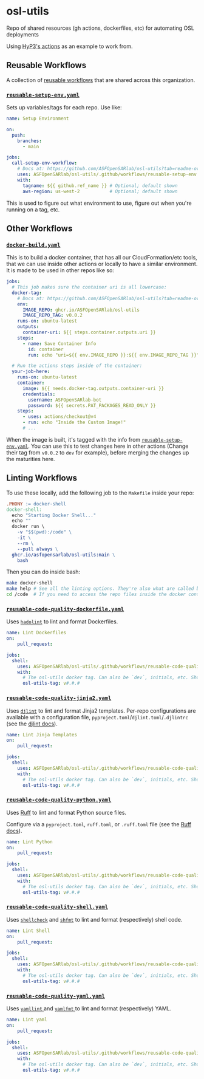 # osl-utils
Repo of shared resources (gh actions, dockerfiles, etc) for automating OSL deployments

Using [HyP3's actions](https://github.com/ASFHyP3/actions) as an example to work from.

## Reusable Workflows

A collection of [reusable workflows](https://docs.github.com/en/actions/sharing-automations/reusing-workflows) that are shared across this organization.

### [`reusable-setup-env.yaml`](.github/workflows/reusable-setup-env.yaml)

Sets up variables/tags for each repo. Use like:

```yaml
name: Setup Environment

on:
  push:
    branches:
      - main

jobs:
  call-setup-env-workflow:
    # Docs at: https://github.com/ASFOpenSARlab/osl-utils?tab=readme-ov-file#reusable-setup-envyaml
    uses: ASFOpenSARlab/osl-utils/.github/workflows/reusable-setup-env.yaml@v#.#.#
    with:
      tagname: ${{ github.ref_name }} # Optional; default shown
      aws-region: us-west-2           # Optional; default shown
```

This is used to figure out what environment to use, figure out when you're running on a tag, etc.

## Other Workflows

### [`docker-build.yaml`](.github/workflows/docker-build.yaml)

This is to build a docker container, that has all our CloudFormation/etc tools, that we can use inside other actions or locally to have a similar environment. It is made to be used in other repos like so:

```yaml
jobs:
  # This job makes sure the container uri is all lowercase:
  docker-tag:
    # Docs at: https://github.com/ASFOpenSARlab/osl-utils?tab=readme-ov-file#docker-buildyaml
    env:
      IMAGE_REPO: ghcr.io/ASFOpenSARlab/osl-utils
      IMAGE_REPO_TAG: v0.0.2
    runs-on: ubuntu-latest
    outputs:
      container-uri: ${{ steps.container.outputs.uri }}
    steps:
      - name: Save Container Info
        id: container
        run: echo "uri=${{ env.IMAGE_REPO }}:${{ env.IMAGE_REPO_TAG }}" | tr '[:upper:]' '[:lower:]' >> $GITHUB_OUTPUT

  # Run the actions steps inside of the container:
  your-job-here:
    runs-on: ubuntu-latest
    container:
      image: ${{ needs.docker-tag.outputs.container-uri }}
      credentials:
        username: ASFOpenSARlab-bot
        password: ${{ secrets.PAT_PACKAGES_READ_ONLY }}
    steps:
      - uses: actions/checkout@v4
      - run: echo "Inside the Custom Image!"
      # ...
```

When the image is built, it's tagged with the info from [`reusable-setup-env.yaml`](.github/workflows/reusable-setup-env.yaml). You can use this to test changes here in other actions (Change their tag from `v0.0.2` to `dev` for example), before merging the changes up the maturities here.

## Linting Workflows

To use these locally, add the following job to the `Makefile` inside your repo:

```makefile
.PHONY := docker-shell
docker-shell:
  echo "Starting Docker Shell..."
  echo ""
  docker run \
    -v "$$(pwd):/code" \
    -it \
    --rm \
    --pull always \
  ghcr.io/asfopensarlab/osl-utils:main \
    bash
```

Then you can do inside bash:

```bash
make docker-shell
make help # See all the linting options. They're also what are called below inside any `reusable-code-quality-*.yaml` file.
cd /code  # If you need to access the repo files inside the docker container
```

### [`reusable-code-quality-dockerfile.yaml`](.github/workflows/reusable-code-quality-dockerfile.yaml)

Uses [`hadolint`](https://github.com/hadolint/hadolint) to lint and format Dockerfiles.

```yaml
name: Lint Dockerfiles
on:
    pull_request: 

jobs:
  shell:
    uses: ASFOpenSARlab/osl-utils/.github/workflows/reusable-code-quality-dockerfile.yaml@v#.#.#
    with:
      # The osl-utils docker tag. Can also be `dev`, initials, etc. Should match the tag above in prod.
      osl-utils-tag: v#.#.#
```

### [`reusable-code-quality-jinja2.yaml`](.github/workflows/reusable-code-quality-jinja2.yaml)

Uses [`djlint`](https://www.djlint.com/docs/getting-started/) to lint and format Jinja2
templates. Per-repo configurations are available with a configuration file,
`pyproject.toml`/`djlint.toml`/`.djlintrc` (see the 
[djlint docs](https://www.djlint.com/docs/configuration/)).

```yaml
name: Lint Jinja Templates
on:
    pull_request: 

jobs:
  shell:
    uses: ASFOpenSARlab/osl-utils/.github/workflows/reusable-code-quality-jinja2.yaml@v#.#.#
    with:
      # The osl-utils docker tag. Can also be `dev`, initials, etc. Should match the tag above in prod.
      osl-utils-tag: v#.#.#
```

### [`reusable-code-quality-python.yaml`](.github/workflows/reusable-code-quality-python.yaml)

Uses [Ruff](https://docs.astral.sh/ruff/) to lint and format Python source files.

Configure via a `pyproject.toml`, `ruff.toml`, or `.ruff.toml` file (see the
[Ruff docs](https://docs.astral.sh/ruff/configuration/)).

```yaml
name: Lint Python
on:
    pull_request: 

jobs:
  shell:
    uses: ASFOpenSARlab/osl-utils/.github/workflows/reusable-code-quality-python.yaml@v#.#.#
    with:
      # The osl-utils docker tag. Can also be `dev`, initials, etc. Should match the tag above in prod.
      osl-utils-tag: v#.#.#
```

### [`reusable-code-quality-shell.yaml`](.github/workflows/reusable-code-quality-shell.yaml)

Uses [`shellcheck`](https://github.com/koalaman/shellcheck) and
[`shfmt`](https://github.com/patrickvane/shfmt) to lint and format (respectively) shell
code.

```yaml
name: Lint Shell
on:
    pull_request: 

jobs:
  shell:
    uses: ASFOpenSARlab/osl-utils/.github/workflows/reusable-code-quality-shell.yaml@v#.#.#
    with:
      # The osl-utils docker tag. Can also be `dev`, initials, etc. Should match the tag above in prod.
      osl-utils-tag: v#.#.#
```

### [`reusable-code-quality-yaml.yaml`](.github/workflows/reusable-code-quality-yaml.yaml)

Uses [ `yamllint` ](https://github.com/adrienverge/yamllint) and
[ `yamlfmt` ](https://github.com/google/yamlfmt) to lint and format (respectively) YAML.

```yaml
name: Lint yaml
on:
    pull_request: 

jobs:
  shell:
    uses: ASFOpenSARlab/osl-utils/.github/workflows/reusable-code-quality-yaml.yaml@v#.#.#
    with:
      # The osl-utils docker tag. Can also be `dev`, initials, etc. Should match the tag above in prod.
      osl-utils-tag: v#.#.#
```
